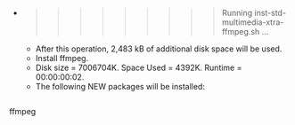 * >>>>>>>>> Running inst-std-multimedia-xtra-ffmpeg.sh ...
  * After this operation, 2,483 kB of additional disk space will be used.
  * Install ffmpeg.
  * Disk size = 7006704K. Space Used = 4392K. Runtime = 00:00:00:02.
  * The following NEW packages will be installed:
  ```bash
ffmpeg
  ```
